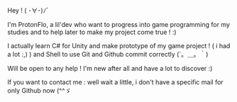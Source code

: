 Hey ! ( ･∀･)ﾉﾞ

I'm ProtonFlo, a lil'dev who want to progress into game programming for my studies and to help later to make my project come true ! :)

I actually learn C# for Unity and make prototype of my game project ! ( i had a lot :,) ) 
and Shell to use Git and Github commit correctly (´。＿。｀)

Will be open to any help ! I'm new after all and have a lot to discover :)


If you want to contact me : well wait a little, i don't have a specific mail for only Github now (^^ゞ
